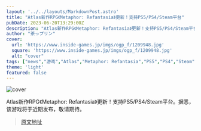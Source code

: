 ```yaml
---
layout: '../../layouts/MarkdownPost.astro'
title: "Atlas新作RPG《Metaphor: Refantasia》更新！支持PS5/PS4/Steam平台"
pubDate: 2023-06-20T13:29:00Z
description: "Atlas新作RPG《Metaphor: Refantasia》更新！支持PS5/PS4/Steam平台"
author: "茶っプリン"
cover:
  url: 'https://www.inside-games.jp/imgs/ogp_f/1209948.jpg'
  square: 'https://www.inside-games.jp/imgs/ogp_f/1209948.jpg'
  alt: "cover"
tags: ["news","游戏","Atlas","Metaphor: Refantasia","PS5","PS4","Steam"]
theme: 'light'
featured: false
---
```

![cover](https://www.inside-games.jp/imgs/ogp_f/1209948.jpg)

Atlas新作RPG《Metaphor: Refantasia》更新！支持PS5/PS4/Steam平台。据悉，该游戏将于近期发布，敬请期待。


>[原文地址](https://www.inside-games.jp/article/2023/06/20/146677.html)  